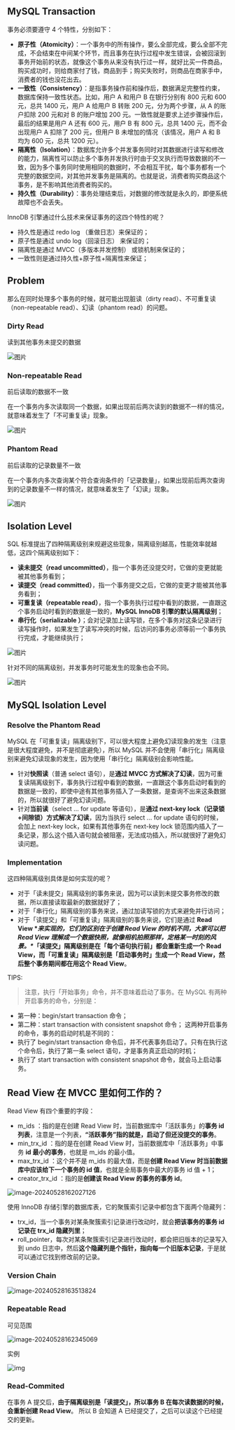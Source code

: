 ## MySQL Transaction

事务必须要遵守 4 个特性，分别如下：

-   **原子性（Atomicity）**：一个事务中的所有操作，要么全部完成，要么全部不完成，不会结束在中间某个环节，而且事务在执行过程中发生错误，会被回滚到事务开始前的状态，就像这个事务从来没有执行过一样，就好比买一件商品，购买成功时，则给商家付了钱，商品到手；购买失败时，则商品在商家手中，消费者的钱也没花出去。
-   **一致性（Consistency）**：是指事务操作前和操作后，数据满足完整性约束，数据库保持一致性状态。比如，用户 A 和用户 B 在银行分别有 800 元和 600 元，总共 1400 元，用户 A 给用户 B 转账 200 元，分为两个步骤，从 A 的账户扣除 200 元和对 B 的账户增加 200 元。一致性就是要求上述步骤操作后，最后的结果是用户 A 还有 600 元，用户 B 有 800 元，总共 1400 元，而不会出现用户 A 扣除了 200 元，但用户 B 未增加的情况（该情况，用户 A 和 B 均为 600 元，总共 1200 元）。
-   **隔离性（Isolation）**：数据库允许多个并发事务同时对其数据进行读写和修改的能力，隔离性可以防止多个事务并发执行时由于交叉执行而导致数据的不一致，因为多个事务同时使用相同的数据时，不会相互干扰，每个事务都有一个完整的数据空间，对其他并发事务是隔离的。也就是说，消费者购买商品这个事务，是不影响其他消费者购买的。
-   **持久性（Durability）**：事务处理结束后，对数据的修改就是永久的，即便系统故障也不会丢失。



InnoDB 引擎通过什么技术来保证事务的这四个特性的呢？

-   持久性是通过 redo log （重做日志）来保证的；
-   原子性是通过 undo log（回滚日志） 来保证的；
-   隔离性是通过 MVCC（多版本并发控制） 或锁机制来保证的；
-   一致性则是通过持久性+原子性+隔离性来保证；

## Problem

那么在同时处理多个事务的时候，就可能出现脏读（dirty read）、不可重复读（non-repeatable read）、幻读（phantom read）的问题。

### Dirty Read

读到其他事务未提交的数据

![图片](https://cdn.xiaolincoding.com//mysql/other/10b513008ea35ee880c592a88adcb12f.png)



### Non-repeatable Read

前后读取的数据不一致

在一个事务内多次读取同一个数据，如果出现前后两次读到的数据不一样的情况，就意味着发生了「不可重复读」现象。

![图片](https://cdn.xiaolincoding.com//mysql/other/f5b4f8f0c0adcf044b34c1f300a95abf.png)

### Phantom Read

前后读取的记录数量不一致

在一个事务内多次查询某个符合查询条件的「记录数量」，如果出现前后两次查询到的记录数量不一样的情况，就意味着发生了「幻读」现象。

![图片](https://cdn.xiaolincoding.com//mysql/other/d19a1019dc35dfe8cfe7fbff8cd97e31.png)



## Isolation Level

SQL 标准提出了四种隔离级别来规避这些现象，隔离级别越高，性能效率就越低，这四个隔离级别如下：

-   **读未提交（read uncommitted）**，指一个事务还没提交时，它做的变更就能被其他事务看到；
-   **读提交（read committed）**，指一个事务提交之后，它做的变更才能被其他事务看到；
-   **可重复读（repeatable read）**，指一个事务执行过程中看到的数据，一直跟这个事务启动时看到的数据是一致的，**MySQL InnoDB 引擎的默认隔离级别**；
-   **串行化（serializable ）**；会对记录加上读写锁，在多个事务对这条记录进行读写操作时，如果发生了读写冲突的时候，后访问的事务必须等前一个事务执行完成，才能继续执行；

![图片](https://cdn.xiaolincoding.com//mysql/other/cce766a69dea725cd8f19b90db2d0430.png)

针对不同的隔离级别，并发事务时可能发生的现象也会不同。

![图片](https://cdn.xiaolincoding.com//mysql/other/4e98ea2e60923b969790898565b4d643.png)



## MySQL Isolation Level

### Resolve the Phantom Read

MySQL 在「可重复读」隔离级别下，可以很大程度上避免幻读现象的发生（注意是很大程度避免，并不是彻底避免），所以 MySQL 并不会使用「串行化」隔离级别来避免幻读现象的发生，因为使用「串行化」隔离级别会影响性能。

-   针对**快照读**（普通 select 语句），是**通过 MVCC 方式解决了幻读**，因为可重复读隔离级别下，事务执行过程中看到的数据，一直跟这个事务启动时看到的数据是一致的，即使中途有其他事务插入了一条数据，是查询不出来这条数据的，所以就很好了避免幻读问题。
-   针对**当前读**（select ... for update 等语句），是**通过 next-key lock（记录锁+间隙锁）方式解决了幻读**，因为当执行 select ... for update 语句的时候，会加上 next-key lock，如果有其他事务在 next-key lock 锁范围内插入了一条记录，那么这个插入语句就会被阻塞，无法成功插入，所以就很好了避免幻读问题。

### Implementation

这四种隔离级别具体是如何实现的呢？

-   对于「读未提交」隔离级别的事务来说，因为可以读到未提交事务修改的数据，所以直接读取最新的数据就好了；
-   对于「串行化」隔离级别的事务来说，通过加读写锁的方式来避免并行访问；
-   对于「读提交」和「可重复读」隔离级别的事务来说，它们是通过 **Read View \**来实现的，它们的区别在于创建 Read View 的时机不同，大家可以把 Read View 理解成一个数据快照，就像相机拍照那样，定格某一时刻的风景。\**「读提交」隔离级别是在「每个语句执行前」都会重新生成一个 Read View，而「可重复读」隔离级别是「启动事务时」生成一个 Read View，然后整个事务期间都在用这个 Read View**。



TIPS:

>   注意，执行「开始事务」命令，并不意味着启动了事务。在 MySQL 有两种开启事务的命令，分别是：
-   第一种：begin/start transaction 命令；
-   第二种：start transaction with consistent snapshot 命令；
这两种开启事务的命令，事务的启动时机是不同的：
-   执行了 begin/start transaction 命令后，并不代表事务启动了。只有在执行这个命令后，执行了第一条 select 语句，才是事务真正启动的时机；
-   执行了 start transaction with consistent snapshot 命令，就会马上启动事务。

## Read View 在 MVCC 里如何工作的？

Read View 有四个重要的字段：

-   m_ids ：指的是在创建 Read View 时，当前数据库中「活跃事务」的**事务 id 列表**，注意是一个列表，**“活跃事务”指的就是，启动了但还没提交的事务**。
-   min_trx_id ：指的是在创建 Read View 时，当前数据库中「活跃事务」中事务 **id 最小的事务**，也就是 m_ids 的最小值。
-   max_trx_id ：这个并不是 m_ids 的最大值，而是**创建 Read View 时当前数据库中应该给下一个事务的 id 值**，也就是全局事务中最大的事务 id 值 + 1；
-   creator_trx_id ：指的是**创建该 Read View 的事务的事务 id**。

![image-20240528162027126](transaction.assets/image-20240528162027126.png)

使用 InnoDB 存储引擎的数据库表，它的聚簇索引记录中都包含下面两个隐藏列：

-   trx_id，当一个事务对某条聚簇索引记录进行改动时，就会**把该事务的事务 id 记录在 trx_id 隐藏列里**；
-   roll_pointer，每次对某条聚簇索引记录进行改动时，都会把旧版本的记录写入到 undo 日志中，然后**这个隐藏列是个指针，指向每一个旧版本记录**，于是就可以通过它找到修改前的记录。

### Version Chain

![image-20240528163513824](transaction.assets/image-20240528163513824.png)

### Repeatable Read

可见范围

![image-20240528162345069](transaction.assets/image-20240528162345069.png)

实例



![img](https://cdn.xiaolincoding.com/gh/xiaolincoder/ImageHost4@main/mysql/%E4%BA%8B%E5%8A%A1%E9%9A%94%E7%A6%BB/%E4%BA%8B%E5%8A%A1ab%E7%9A%84%E8%A7%86%E5%9B%BE2.png)

### Read-Commited

在事务 A 提交后，**由于隔离级别是「读提交」，所以事务 B 在每次读数据的时候，会重新创建 Read View**。 所以 B 会知道 A 已经提交了，之后可以读这个已经提交的更新。











